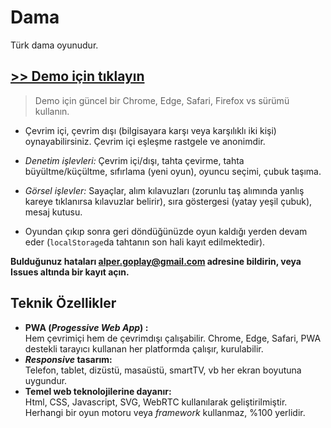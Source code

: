 # Dama
Türk dama oyunudur.

## [>> Demo için tıklayın](https://dama.web.tr/demo/ms.html)
> Demo için güncel bir Chrome, Edge, Safari, Firefox vs sürümü kullanın.

<!--
|  |  |
| --- | --- |
| [![Google Play'den alın](get-play-tr.png)](https://play.google.com/store/apps/details?id=tr.web.dama.twa) | [![Microsoft'tan alın](get-ms-tr.png)](https://apps.microsoft.com/store/detail/9NZ067RSDNRV) |
-->
- Çevrim içi, çevrim dışı (bilgisayara karşı veya karşılıklı iki kişi) oynayabilirsiniz. Çevrim içi eşleşme rastgele ve anonimdir.

- *Denetim işlevleri:* Çevrim içi/dışı, tahta çevirme, tahta büyültme/küçültme, sıfırlama (yeni oyun), oyuncu seçimi, çubuk taşıma.

- *Görsel işlevler:* Sayaçlar, alım kılavuzları (zorunlu taş alımında yanlış kareye tıklanırsa kılavuzlar belirir), sıra göstergesi (yatay yeşil çubuk), mesaj kutusu.

- Oyundan çıkıp sonra geri döndüğünüzde oyun kaldığı yerden devam eder (`localStorage`da tahtanın son hali kayıt edilmektedir).

**Bulduğunuz hataları alper.goplay@gmail.com adresine bildirin, veya Issues altında bir kayıt açın.**

## Teknik Özellikler
- **PWA (_Progessive Web App_) :**  
  Hem çevrimiçi hem de çevrimdışı çalışabilir.
  Chrome, Edge, Safari, PWA destekli tarayıcı kullanan her platformda çalışır, kurulabilir.
- **_Responsive_ tasarım:**  
  Telefon, tablet, dizüstü, masaüstü, smartTV, vb her ekran boyutuna uygundur.
- **Temel web teknolojilerine dayanır:**  
  Html, CSS, Javascript, SVG, WebRTC kullanılarak geliştirilmiştir.
  Herhangi bir oyun motoru veya _framework_ kullanmaz, %100 yerlidir.
